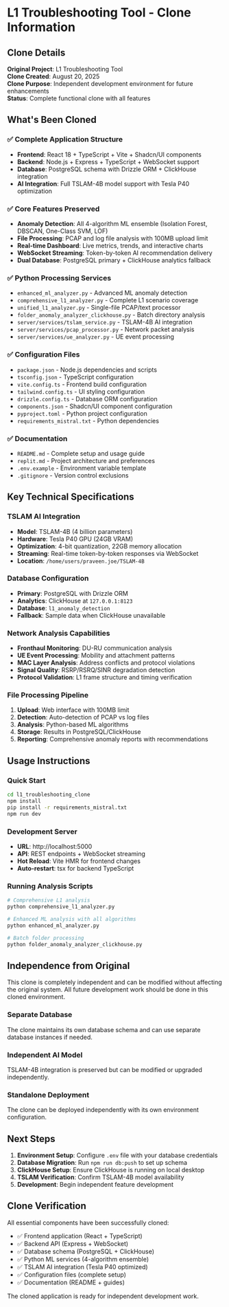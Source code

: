 # L1 Troubleshooting Tool - Clone Information

## Clone Details

**Original Project**: L1 Troubleshooting Tool  
**Clone Created**: August 20, 2025  
**Clone Purpose**: Independent development environment for future enhancements  
**Status**: Complete functional clone with all features

## What's Been Cloned

### ✅ Complete Application Structure
- **Frontend**: React 18 + TypeScript + Vite + Shadcn/UI components
- **Backend**: Node.js + Express + TypeScript + WebSocket support
- **Database**: PostgreSQL schema with Drizzle ORM + ClickHouse integration
- **AI Integration**: Full TSLAM-4B model support with Tesla P40 optimization

### ✅ Core Features Preserved
- **Anomaly Detection**: All 4-algorithm ML ensemble (Isolation Forest, DBSCAN, One-Class SVM, LOF)
- **File Processing**: PCAP and log file analysis with 100MB upload limit
- **Real-time Dashboard**: Live metrics, trends, and interactive charts
- **WebSocket Streaming**: Token-by-token AI recommendation delivery
- **Dual Database**: PostgreSQL primary + ClickHouse analytics fallback

### ✅ Python Processing Services
- `enhanced_ml_analyzer.py` - Advanced ML anomaly detection
- `comprehensive_l1_analyzer.py` - Complete L1 scenario coverage
- `unified_l1_analyzer.py` - Single-file PCAP/text processor
- `folder_anomaly_analyzer_clickhouse.py` - Batch directory analysis
- `server/services/tslam_service.py` - TSLAM-4B AI integration
- `server/services/pcap_processor.py` - Network packet analysis
- `server/services/ue_analyzer.py` - UE event processing

### ✅ Configuration Files
- `package.json` - Node.js dependencies and scripts
- `tsconfig.json` - TypeScript configuration
- `vite.config.ts` - Frontend build configuration
- `tailwind.config.ts` - UI styling configuration
- `drizzle.config.ts` - Database ORM configuration
- `components.json` - Shadcn/UI component configuration
- `pyproject.toml` - Python project configuration
- `requirements_mistral.txt` - Python dependencies

### ✅ Documentation
- `README.md` - Complete setup and usage guide
- `replit.md` - Project architecture and preferences
- `.env.example` - Environment variable template
- `.gitignore` - Version control exclusions

## Key Technical Specifications

### TSLAM AI Integration
- **Model**: TSLAM-4B (4 billion parameters)
- **Hardware**: Tesla P40 GPU (24GB VRAM)
- **Optimization**: 4-bit quantization, 22GB memory allocation
- **Streaming**: Real-time token-by-token responses via WebSocket
- **Location**: `/home/users/praveen.joe/TSLAM-4B`

### Database Configuration
- **Primary**: PostgreSQL with Drizzle ORM
- **Analytics**: ClickHouse at `127.0.0.1:8123`
- **Database**: `l1_anomaly_detection`
- **Fallback**: Sample data when ClickHouse unavailable

### Network Analysis Capabilities
- **Fronthaul Monitoring**: DU-RU communication analysis
- **UE Event Processing**: Mobility and attachment patterns
- **MAC Layer Analysis**: Address conflicts and protocol violations
- **Signal Quality**: RSRP/RSRQ/SINR degradation detection
- **Protocol Validation**: L1 frame structure and timing verification

### File Processing Pipeline
1. **Upload**: Web interface with 100MB limit
2. **Detection**: Auto-detection of PCAP vs log files
3. **Analysis**: Python-based ML algorithms
4. **Storage**: Results in PostgreSQL/ClickHouse
5. **Reporting**: Comprehensive anomaly reports with recommendations

## Usage Instructions

### Quick Start
```bash
cd l1_troubleshooting_clone
npm install
pip install -r requirements_mistral.txt
npm run dev
```

### Development Server
- **URL**: http://localhost:5000
- **API**: REST endpoints + WebSocket streaming
- **Hot Reload**: Vite HMR for frontend changes
- **Auto-restart**: tsx for backend TypeScript

### Running Analysis Scripts
```bash
# Comprehensive L1 analysis
python comprehensive_l1_analyzer.py

# Enhanced ML analysis with all algorithms
python enhanced_ml_analyzer.py

# Batch folder processing
python folder_anomaly_analyzer_clickhouse.py
```

## Independence from Original

This clone is completely independent and can be modified without affecting the original system. All future development work should be done in this cloned environment.

### Separate Database
The clone maintains its own database schema and can use separate database instances if needed.

### Independent AI Model
TSLAM-4B integration is preserved but can be modified or upgraded independently.

### Standalone Deployment
The clone can be deployed independently with its own environment configuration.

## Next Steps

1. **Environment Setup**: Configure `.env` file with your database credentials
2. **Database Migration**: Run `npm run db:push` to set up schema
3. **ClickHouse Setup**: Ensure ClickHouse is running on local desktop
4. **TSLAM Verification**: Confirm TSLAM-4B model availability
5. **Development**: Begin independent feature development

## Clone Verification

All essential components have been successfully cloned:
- ✅ Frontend application (React + TypeScript)
- ✅ Backend API (Express + WebSocket)
- ✅ Database schema (PostgreSQL + ClickHouse)
- ✅ Python ML services (4-algorithm ensemble)
- ✅ TSLAM AI integration (Tesla P40 optimized)
- ✅ Configuration files (complete setup)
- ✅ Documentation (README + guides)

The cloned application is ready for independent development work.